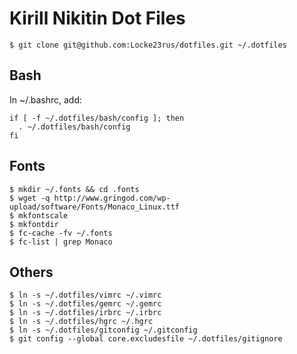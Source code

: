 Kirill Nikitin Dot Files
========================

    $ git clone git@github.com:Locke23rus/dotfiles.git ~/.dotfiles

Bash
----

In ~/.bashrc, add:

    if [ -f ~/.dotfiles/bash/config ]; then
      . ~/.dotfiles/bash/config
    fi

Fonts
-----

    $ mkdir ~/.fonts && cd .fonts
    $ wget -q http://www.gringod.com/wp-upload/software/Fonts/Monaco_Linux.ttf
    $ mkfontscale
    $ mkfontdir
    $ fc-cache -fv ~/.fonts
    $ fc-list | grep Monaco

Others
----

    $ ln -s ~/.dotfiles/vimrc ~/.vimrc
    $ ln -s ~/.dotfiles/gemrc ~/.gemrc
    $ ln -s ~/.dotfiles/irbrc ~/.irbrc
    $ ln -s ~/.dotfiles/hgrc ~/.hgrc
    $ ln -s ~/.dotfiles/gitconfig ~/.gitconfig
    $ git config --global core.excludesfile ~/.dotfiles/gitignore

